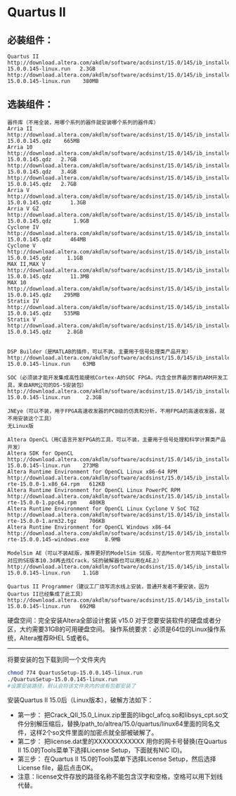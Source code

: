 <!-- README.md --- 
;; 
;; Description: 
;; Author: Hongyi Wu(吴鸿毅)
;; Email: wuhongyi@qq.com 
;; Created: 一 7月 17 22:47:08 2017 (+0800)
;; Last-Updated: 二 7月 25 13:25:59 2017 (+0800)
;;           By: Hongyi Wu(吴鸿毅)
;;     Update #: 3
;; URL: http://wuhongyi.cn -->

# Quartus II

## 必装组件：
```
Quartus II
http://download.altera.com/akdlm/software/acdsinst/15.0/145/ib_installers/QuartusSetup-15.0.0.145-linux.run   2.3GB
http://download.altera.com/akdlm/software/acdsinst/15.0/145/ib_installers/QuartusHelpSetup-15.0.0.145-linux.run    380MB
```

## 选装组件：

```
器件库（不用全装，用哪个系列的器件就安装哪个系列的器件库）
Arria II
http://download.altera.com/akdlm/software/acdsinst/15.0/145/ib_installers/arria-15.0.0.145.qdz    665MB
Arria 10
http://download.altera.com/akdlm/software/acdsinst/15.0/145/ib_installers/arria10_part1-15.0.0.145.qdz   2.7GB
http://download.altera.com/akdlm/software/acdsinst/15.0/145/ib_installers/arria10_part2-15.0.0.145.qdz   3.4GB
http://download.altera.com/akdlm/software/acdsinst/15.0/145/ib_installers/arria10_part3-15.0.0.145.qdz   2.7GB
Arria V
http://download.altera.com/akdlm/software/acdsinst/15.0/145/ib_installers/arriav-15.0.0.145.qdz      1.3GB
Arria V GZ
http://download.altera.com/akdlm/software/acdsinst/15.0/145/ib_installers/arriavgz-15.0.0.145.qdz       1.9GB
Cyclone IV
http://download.altera.com/akdlm/software/acdsinst/15.0/145/ib_installers/cyclone-15.0.0.145.qdz      464MB
Cyclone V
http://download.altera.com/akdlm/software/acdsinst/15.0/145/ib_installers/cyclonev-15.0.0.145.qdz     1.1GB
MAX II,MAX V
http://download.altera.com/akdlm/software/acdsinst/15.0/145/ib_installers/max-15.0.0.145.qdz      11.3MB
MAX 10
http://download.altera.com/akdlm/software/acdsinst/15.0/145/ib_installers/max10-15.0.0.145.qdz    295MB
Stratix IV
http://download.altera.com/akdlm/software/acdsinst/15.0/145/ib_installers/stratixiv-15.0.0.145.qdz    535MB
Stratix V
http://download.altera.com/akdlm/software/acdsinst/15.0/145/ib_installers/stratixv-15.0.0.145.qdz     2.8GB


DSP Builder（是MATLAB的插件，可以不装，主要用于信号处理类产品开发）
http://download.altera.com/akdlm/software/acdsinst/15.0/145/ib_installers/DSPBuilderSetup-15.0.0.145-linux.run    63MB

SOC（必须装才能开发集成高性能硬核Cortex-A的SOC FPGA，内含全世界最厉害的ARM开发工具，来自ARM公司的DS-5安装包）
http://download.altera.com/akdlm/software/acdsinst/15.0/145/ib_installers/SoCEDSSetup-15.0.0.145-linux.run     2.3GB

JNEye（可以不装，用于FPGA高速收发器的PCB级的仿真和分析，不用FPGA的高速收发器，就不用安装这个工具）
无Linux版

Altera OpenCL（用C语言开发FPGA的工具，可以不装，主要用于信号处理和科学计算类产品开发）
Altera SDK for OpenCL
http://download.altera.com/akdlm/software/acdsinst/15.0/145/ib_installers/AOCLSetup-15.0.0.145-linux.run    273MB
Altera Runtime Environment for OpenCL Linux x86-64 RPM
http://download.altera.com/akdlm/software/acdsinst/15.0/145/ib_installers/aocl-rte-15.0.0-1.x86_64.rpm   612KB
Altera Runtime Environment for OpenCL Linux PowerPC RPM
http://download.altera.com/akdlm/software/acdsinst/15.0/145/ib_installers/aocl-rte-15.0.0-1.ppc64.rpm    480KB
Altera Runtime Environment for OpenCL Linux Cyclone V SoC TGZ
http://download.altera.com/akdlm/software/acdsinst/15.0/145/ib_installers/aocl-rte-15.0.0-1.arm32.tgz    706KB
Altera Runtime Environment for OpenCL Windows x86-64
http://download.altera.com/akdlm/software/acdsinst/15.0/145/ib_installers/aocl-rte-15.0.0.145-windows.exe     8.9MB

ModelSim AE（可以不装AE版，推荐更好的ModelSim SE版，可去Mentor官方网站下载软件对应的SE版本10.3d再去找Crack，SE的破解器也可以用在AE上）
http://download.altera.com/akdlm/software/acdsinst/15.0/145/ib_installers/ModelSimSetup-15.0.0.145-linux.run    1.1GB

Quartus II Programmer（建议工厂烧写流水线上安装，普通开发者不要安装，因为Quartus II已经集成了此工具）
http://download.altera.com/akdlm/software/acdsinst/15.0/145/ib_installers/QuartusProgrammerSetup-15.0.0.145-linux.run   692MB
```

硬盘空间：完全安装Altera全部设计套装 v15.0 对于您要安装软件的硬盘或者分区，大约需要31GB的可用硬盘空间。
操作系统要求：必须是64位的Linux操作系统，Altera推荐RHEL 5或者6。

----

将要安装的包下载到同一个文件夹内

```bash
chmod 774 QuartusSetup-15.0.0.145-linux.run
./QuartusSetup-15.0.0.145-linux.run
#设置安装路径，默认会将该文件夹内的说有包都安装了
```


安装Quartus II 15.0后（Linux版本），破解方法如下：

- 第一步： 把Crack_QII_15.0_Linux.zip里面的libgcl_afcq.so和libsys_cpt.so文件分别解压缩后，替换/path_to/altrea/15.0/quartus/linux64里面的同名文件，这样2个so文件里面的加密点就全部被破解了。
- 第二步： 把license.dat里的XXXXXXXXXXXX 用你的网卡号替换(在Quartus II 15.0的Tools菜单下选择License Setup，下面就有NIC ID)。
- 第三步： 在Quartus II 15.0的Tools菜单下选择License Setup，然后选择License file，最后点击OK。
- 注意：license文件存放的路径名称不能包含汉字和空格，空格可以用下划线代替。



<!-- README.md ends here -->
